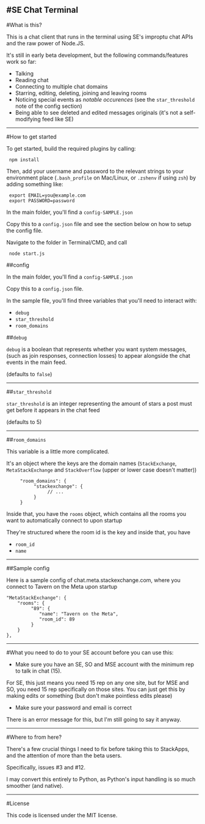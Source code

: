 #SE Chat Terminal
---
#What is this?

This is a chat client that runs in the terminal using SE's improptu chat APIs and the raw power of Node.JS.

It's still in early beta development, but the following commands/features work so far:

 - Talking
 - Reading chat
 - Connecting to multiple chat domains
 - Starring, editing, deleting, joining and leaving rooms
 - Noticing special events as _notable occurences_ (see the `star_threshold` note of the config section)
 - Being able to see deleted and edited messages originals (it's not a self-modifying feed like SE)

---
#How to get started

To get started, build the required plugins by calling:

     npm install

Then, add your username and password to the relevant strings to your environment place (`.bash_profile` on Mac/Linux, or `.zshenv` if using `zsh`) by adding something like:

     export EMAIL=you@example.com
     export PASSWORD=password


In the main folder, you'll find a `config-SAMPLE.json`

Copy this to a `config.json` file and see the section below on how to setup the config file.

Navigate to the folder in Terminal/CMD, and call

     node start.js

##config

In the main folder, you'll find a `config-SAMPLE.json`

Copy this to a `config.json` file.

In the sample file, you'll find three variables that you'll need to interact with:


 - `debug`
 - `star_threshold`
 - `room_domains`

 ##`debug`

 `debug` is a boolean that represents whether you want system messages, (such as join responses, connection losses) to appear alongside the chat events in the main feed.

 (defaults to `false`)

 ---
 ##`star_threshold`

 `star_threshold` is an integer representing the amount of stars a post must get before it appears in the chat feed

 (defaults to 5)

 ---
 ##`room_domains`

 This variable is a little more complicated.

 It's an object where the keys are the domain names (`StackExchange`, `MetaStackExchange` and `StackOverflow` (upper or lower case doesn't matter))

```
     "room_domains": {
          "stackexchange": {
               // ...
          }
     }
```

Inside that, you have the `rooms` object, which contains all the rooms you want to automatically connect to upon startup

They're structured where the room id is the key and inside that, you have

 - `room_id`
 - `name`

---
##Sample config

Here is a sample config of chat.meta.stackexchange.com, where you connect to Tavern on the Meta upon startup
>
```
"MetaStackExchange": {
    "rooms": {
         "89": {
            "name": "Tavern on the Meta",
            "room_id": 89
         }
    }
},
```

---
#What you need to do to your SE account before you can use this:

 - Make sure you have an SE, SO and MSE account with the minimum rep to talk in chat (15).

 For SE, this just means you need 15 rep on any one site, but for MSE and SO, you need 15 rep specifically on those sites. You can just get this by making edits or something (but don't make pointless edits please)

 - Make sure your password and email is correct

There is an error message for this, but I'm still going to say it anyway.


---
#Where to from here?

There's a few crucial things I need to fix before taking this to StackApps, and the attention of more than the beta users.

Specifically, issues #3 and #12.

I may convert this entirely to Python, as Python's input handling is so much smoother (and native).

---
#License

This code is licensed under the MIT license.

